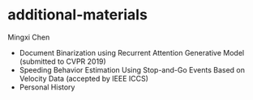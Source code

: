 # additional-materials
Mingxi Chen

- Document Binarization using Recurrent Attention Generative Model (submitted to CVPR 2019)
- Speeding Behavior Estimation Using Stop-and-Go Events Based on Velocity Data (accepted by IEEE ICCS)
- Personal History

